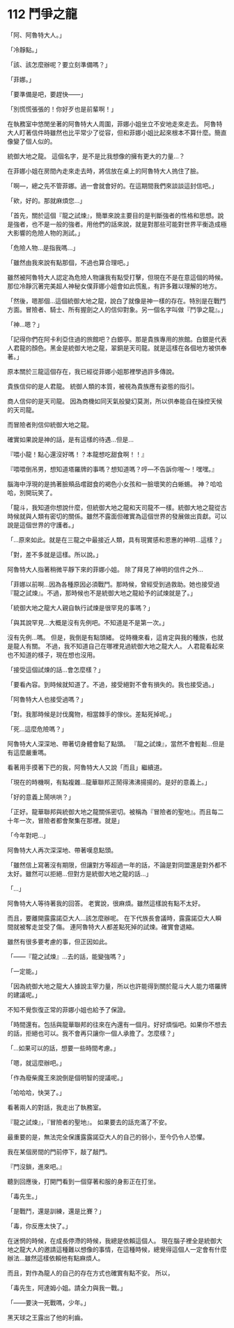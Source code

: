 # 112 鬥爭之龍

「阿、阿魯特大人。」

「冷靜點。」

「該、該怎麼辦呢？要立刻準備嗎？」

「菲娜。」

「要準備是吧，要趕快——」

「別慌慌張張的！你好歹也是前輩啊！」

在執務室中悠閒坐著的阿魯特大人周圍，菲娜小姐坐立不安地走來走去。
阿魯特大人盯著信件時雖然也比平常少了從容，但和菲娜小姐比起來根本不算什麼。簡直像變了個人似的。

統御大地之龍。
這個名字，是不是比我想像的擁有更大的力量...？

在菲娜小姐在房間內走來走去時，將信放在桌上的阿魯特大人摀住了臉。

「啊—，總之先不管菲娜。過一會就會好的。在這期間我們來談談這封信吧。」

「欸，好的。那就麻煩您...」

「首先，關於這個『龍之試煉』，簡單來說主要目的是判斷強者的性格和思想。說是強者，也不是一般的強者。用他們的話來說，就是對那些可能對世界平衡造成極大影響的危險人物的測試。」

「危險人物...是指我嗎...」

「雖然由我來說有點那個，不過也算合理吧。」

雖然被阿魯特大人認定為危險人物讓我有點受打擊，但現在不是在意這個的時候。
那位冷靜沉著完美超人神秘女僕菲娜小姐會如此慌亂，有許多難以理解的地方。

「然後，嗯那個...這個統御大地之龍，說白了就像是神一樣的存在。特別是在戰鬥方面。冒險者、騎士、所有握劍之人的信仰對象。另一個名字叫做『鬥爭之龍』。」

「神...嗯？」

「記得你們在阿卡利亞住過的旅館吧？白銀亭。那是貴族專用的旅館。白銀是代表人君龍的顏色。黑金是統御大地之龍，翠銅是天司龍。就是這樣在各個地方被供奉著。」

原本關於三龍這個存在，我已經從菲娜小姐那裡學過許多傳說。

貴族信仰的是人君龍。
統御人類的本質，被視為貴族應有姿態的指引。

商人信仰的是天司龍。
因為商機如同天氣般變幻莫測，所以供奉能自在操控天候的天司龍。

而冒險者則信仰統御大地之龍。

確實如果說是神的話，是有這樣的待遇...但是...

『喂小龍！點心還沒好嗎！？本龍想吃甜食啊！！』

『喂喂倒吊男，想知道塔羅牌的事嗎？想知道嗎？哼—不告訴你喔～！嘿嘿。』

腦海中浮現的是摀著臉頰品嚐甜食的褐色小女孩和一臉壞笑的白蜥蜴。
神？哈哈哈，別開玩笑了。

「龍斗，我知道你想說什麼，但統御大地之龍和天司龍不一樣。統御大地之龍從古時候就與人類有密切的關係。雖然不露面但確實為這個世界的發展做出貢獻。可以說是這個世界的守護者。」

「...原來如此。就是在三龍之中最接近人類，具有現實感和恩惠的神明...這樣？」

「對，差不多就是這樣。所以說。」

阿魯特大人指著稍微平靜下來的菲娜小姐。
除了拜見了神明的信件之外...

「菲娜以前啊...因為各種原因必須戰鬥。那時候，曾經受到過救助。她也接受過『龍之試煉』。不過，那時候也不是統御大地之龍給予的試煉就是了。」

「統御大地之龍大人親自執行試煉是很罕見的事嗎？」

「與其說罕見...大概是沒有先例吧。不知道是不是第一次。」

沒有先例...嗎。
但是，我倒是有點頭緒。
從時機來看，這肯定與我的種族，也就是龍人有關。
不過，我不知道自己在哪裡見過統御大地之龍大人。
人君龍看起來也不知道的樣子，現在想也沒用。

「接受這個試煉的話...會怎麼樣？」

「要看內容。到時候就知道了。不過，接受絕對不會有損失的。我也接受過。」

「阿魯特大人也接受過嗎？」

「對。我那時候是討伐魔物，相當棘手的傢伙。差點死掉呢。」

「死...這麼危險嗎？」

阿魯特大人深深地、帶著切身體會點了點頭。
『龍之試煉』，當然不會輕鬆...但是有這麼嚴重嗎。

看著用手摸著下巴的我，阿魯特大人又說「而且」繼續道。

「現在的時機啊，有點複雜...龍華聯邦正鬧得沸沸揚揚的。是好的意義上。」

「好的意義上鬧哄哄？」

「正好。龍華聯邦與統御大地之龍關係密切。被稱為『冒險者的聖地』。而且每二十年一次，冒險者都會聚集在那裡。就是」

「今年對吧...」

阿魯特大人再次深深地、帶著嘆息點頭。

「雖然信上寫著沒有期限，但讓對方等超過一年的話，不論是對同盟還是對外都不太好。雖然可以拒絕...但對方是統御大地之龍的話...」

「...」

阿魯特大人等待著我的回答。
老實說，很麻煩。雖然這樣說有點不太好。

而且，要離開露露諾亞大人...該怎麼辦呢。
在下代族長會議時，露露諾亞大人瞬間就被奪走並受了傷。
連阿魯特大人都差點死掉的試煉。確實會退縮。

雖然有很多要考慮的事，但正因如此。

「——『龍之試煉』...去的話，能變強嗎？」

「一定能。」

「因為統御大地之龍大人據說主宰力量，所以也許能得到關於龍斗大人能力塔羅牌的建議呢。」

不知不覺恢復正常的菲娜小姐也給予了保證。

「時間還有。包括與龍華聯邦的往來在內還有一個月。好好煩惱吧。如果你不想去的話，拒絕也可以。我不會再只讓你一個人承擔了。怎麼樣？」

「...如果可以的話，想要一些時間考慮。」

「嗯，就這麼辦吧。」

「作為廢柴魔王來說倒是個明智的提議呢。」

「哈哈哈，快哭了。」

看著兩人的對話，我走出了執務室。

『龍之試煉』，『冒險者的聖地』。
如果要去的話充滿了不安。

最重要的是，無法完全保護露露諾亞大人的自己的弱小，至今仍令人恐懼。

我在某個房間的門前停下，敲了敲門。

『門沒鎖，進來吧。』

聽到回應後，打開門看到一個穿著和服的身影正在打坐。

「毒先生。」

「是戰鬥，還是訓練，還是比賽？」

「毒，你反應太快了。」

在迷惘的時候，在成長停滯的時候，我總是依賴這個人。
現在腦子裡全是統御大地之龍大人的邀請這種難以想像的事情，在這種時候，總覺得這個人一定會有什麼辦法...雖然這樣依賴他有點麻煩人。

而且，對作為龍人的自己的存在方式也確實有點不安。
所以，

「毒先生，阿達姆小姐。請全力與我一戰。」

「——要決一死戰嗎，少年。」

黑天球之王露出了他的利齒。